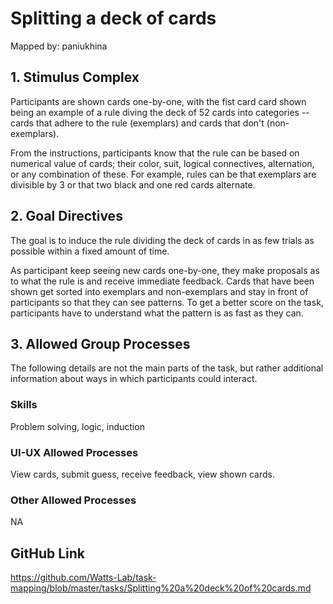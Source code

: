 # Splitting a deck of cards

Mapped by: paniukhina 

## 1. Stimulus Complex 
Participants are shown cards one-by-one, with the fist card card shown being an example of a rule diving the deck of 52 cards into categories -- cards that adhere to the rule (exemplars) and cards that don't (non-exemplars).

From the instructions, participants know that the rule can be based on numerical value of cards; their color, suit, logical connectives, alternation, or any combination of these. For example, rules can be that exemplars are divisible by 3 or that two black and one red cards alternate.

## 2. Goal Directives 
The goal is to induce the rule dividing the deck of cards in as few trials as possible within  a fixed amount of time.

As participant keep seeing new cards one-by-one, they make proposals as to what the rule is and receive immediate feedback. Cards that have been shown get sorted into exemplars and non-exemplars and stay in front of participants so that they can see patterns. To get a better score on the task, participants have to understand what the pattern is as fast as they can.

## 3. Allowed Group Processes 
The following details are not the main parts of the task, but rather additional information about ways in which participants could interact.

### Skills 
Problem solving, logic, induction

### UI-UX Allowed Processes
View cards, submit guess, receive feedback, view shown cards.

### Other Allowed Processes
NA

## GitHub Link 
https://github.com/Watts-Lab/task-mapping/blob/master/tasks/Splitting%20a%20deck%20of%20cards.md
